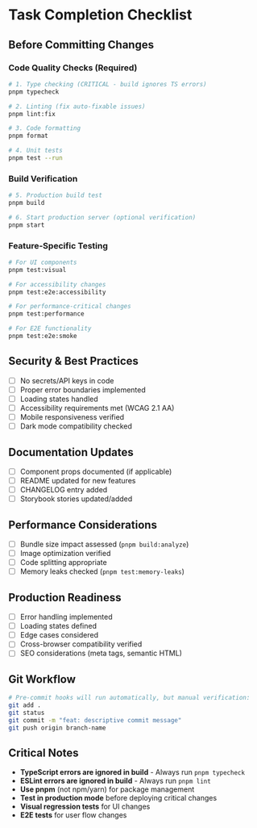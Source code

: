 # Task Completion Checklist

## Before Committing Changes

### Code Quality Checks (Required)
```bash
# 1. Type checking (CRITICAL - build ignores TS errors)
pnpm typecheck

# 2. Linting (fix auto-fixable issues)
pnpm lint:fix

# 3. Code formatting
pnpm format

# 4. Unit tests
pnpm test --run
```

### Build Verification
```bash
# 5. Production build test
pnpm build

# 6. Start production server (optional verification)
pnpm start
```

### Feature-Specific Testing
```bash
# For UI components
pnpm test:visual

# For accessibility changes
pnpm test:e2e:accessibility

# For performance-critical changes
pnpm test:performance

# For E2E functionality
pnpm test:e2e:smoke
```

## Security & Best Practices
- [ ] No secrets/API keys in code
- [ ] Proper error boundaries implemented
- [ ] Loading states handled
- [ ] Accessibility requirements met (WCAG 2.1 AA)
- [ ] Mobile responsiveness verified
- [ ] Dark mode compatibility checked

## Documentation Updates
- [ ] Component props documented (if applicable)
- [ ] README updated for new features
- [ ] CHANGELOG entry added
- [ ] Storybook stories updated/added

## Performance Considerations
- [ ] Bundle size impact assessed (`pnpm build:analyze`)
- [ ] Image optimization verified
- [ ] Code splitting appropriate
- [ ] Memory leaks checked (`pnpm test:memory-leaks`)

## Production Readiness
- [ ] Error handling implemented
- [ ] Loading states defined
- [ ] Edge cases considered
- [ ] Cross-browser compatibility verified
- [ ] SEO considerations (meta tags, semantic HTML)

## Git Workflow
```bash
# Pre-commit hooks will run automatically, but manual verification:
git add .
git status
git commit -m "feat: descriptive commit message"
git push origin branch-name
```

## Critical Notes
- **TypeScript errors are ignored in build** - Always run `pnpm typecheck`
- **ESLint errors are ignored in build** - Always run `pnpm lint`
- **Use pnpm** (not npm/yarn) for package management
- **Test in production mode** before deploying critical changes
- **Visual regression tests** for UI changes
- **E2E tests** for user flow changes